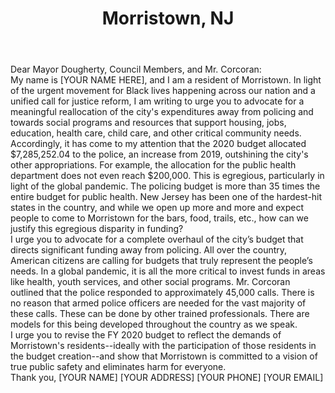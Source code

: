 ---
title: "Morristown, NJ"
permalink: "/morristown"
name: "Letter to the Mayor and City Council"
city: "Morristown"
state: "NJ"
layout: "email"
recipients:
- mayor@townofmorristown.org
- s-armington@townofmorristown.org
- t-foster@townofmorristown.org
- t-cotten@townofmorristown.org
- r-iannaccone@townofmorristown.org
- s-mayer@townofmorristown.org
- d-silva@townofmorristown.org
- m-elms@townofmorristown.org
- m-corcoran@townofmorristown.org
body: |-
  Dear Mayor Dougherty, Council Members, and Mr. Corcoran:

  My name is [YOUR NAME HERE], and I am a resident of Morristown. In light of the urgent movement for Black lives happening across our nation and a unified call for justice reform, I am writing to urge you to advocate for a meaningful reallocation of the city's expenditures away from policing and towards social programs and resources that support housing, jobs, education, health care, child care, and other critical community needs.

  Accordingly, it has come to my attention that the 2020 budget allocated $7,285,252.04 to the police, an increase from 2019, outshining the city's other appropriations. For example, the allocation for the public health department does not even reach $200,000. This is egregious, particularly in light of the global pandemic. The policing budget is more than 35 times the entire budget for public health. New Jersey has been one of the hardest-hit states in the country, and while we open up more and more and expect people to come to Morristown for the bars, food, trails, etc., how can we justify this egregious disparity in funding?

  I urge you to advocate for a complete overhaul of the city’s budget that directs significant funding away from policing. All over the country, American citizens are calling for budgets that truly represent the people’s needs. In a global pandemic, it is all the more critical to invest funds in areas like health, youth services, and other social programs. Mr. Corcoran outlined that the police responded to approximately 45,000 calls. There is no reason that armed police officers are needed for the vast majority of these calls. These can be done by other trained professionals. There are models for this being developed throughout the country as we speak.

  I urge you to revise the FY 2020 budget to reflect the demands of Morristown's residents--ideally with the participation of those residents in the budget creation--and show that Morristown is committed to a vision of true public safety and eliminates harm for everyone.

  Thank you,
  [YOUR NAME]
  [YOUR ADDRESS]
  [YOUR PHONE]
  [YOUR EMAIL]
---